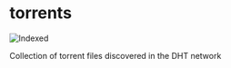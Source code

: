 torrents 
========
![Indexed](https://img.shields.io/badge/indexed-116707-blue)

Collection of torrent files discovered in the DHT network
